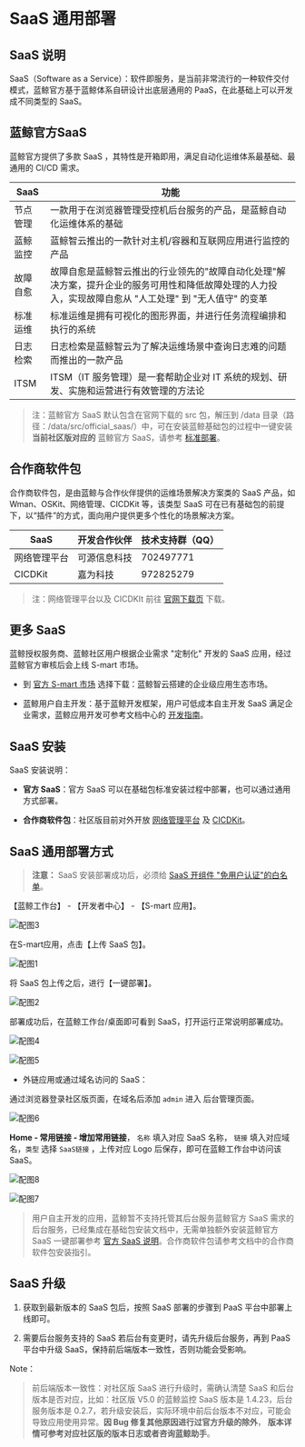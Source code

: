 # SaaS 通用部署

## SaaS 说明

SaaS（Software as a Service）：软件即服务，是当前非常流行的一种软件交付模式，蓝鲸官方基于蓝鲸体系自研设计出底层通用的 PaaS，在此基础上可以开发成不同类型的 SaaS。

## 蓝鲸官方SaaS

蓝鲸官方提供了多款 SaaS ，其特性是开箱即用，满足自动化运维体系最基础、最通用的 CI/CD 需求。

| SaaS |功能|
| ------ | ------ |
| 节点管理 | 一款用于在浏览器管理受控机后台服务的产品，是蓝鲸自动化运维体系的基础|
| 蓝鲸监控 | 蓝鲸智云推出的一款针对主机/容器和互联网应用进行监控的产品|
| 故障自愈 | 故障自愈是蓝鲸智云推出的行业领先的"故障自动化处理"解决方案，提升企业的服务可用性和降低故障处理的人力投入，实现故障自愈从 "人工处理" 到 "无人值守" 的变革 |
| 标准运维 | 标准运维是拥有可视化的图形界面，并进行任务流程编排和执行的系统|
| 日志检索 | 日志检索是蓝鲸智云为了解决运维场景中查询日志难的问题而推出的一款产品|
| ITSM | ITSM（IT 服务管理）是一套帮助企业对 IT 系统的规划、研发、实施和运营进行有效管理的方法论|


> 注：蓝鲸官方 SaaS 默认包含在官网下载的 src 包，解压到 /data 目录（路径：/data/src/official_saas/）中，可在安装蓝鲸基础包的过程中一键安装 **当前社区版对应的** 蓝鲸官方 SaaS，请参考 [标准部署](../../基础包安装/多机部署/quick_install.md)。

## 合作商软件包

合作商软件包，是由蓝鲸与合作伙伴提供的运维场景解决方案类的 SaaS 产品，如 Wman、OSKit、网络管理、CICDKit 等，该类型 SaaS 可在已有基础包的前提下，以“插件”的方式，面向用户提供更多个性化的场景解决方案。

| SaaS         | 开发合作伙伴 | 技术支持群（QQ） |
| ------------ | ------------| ---------------- |
| 网络管理平台  | 可源信息科技 | 702497771     |
| CICDKit      | 嘉为科技     | 972825279    |

> 注：网络管理平台以及 CICDKIt 前往 [官网下载页](https://bk.tencent.com/download_sdk/) 下载。

## 更多 SaaS

蓝鲸授权服务商、蓝鲸社区用户根据企业需求 "定制化" 开发的 SaaS 应用，经过蓝鲸官方审核后会上线 S-mart 市场。

- 到 [官方 S-mart 市场](https://bk.tencent.com/s-mart/market?best_type=1) 选择下载：蓝鲸智云搭建的企业级应用生态市场。

- 蓝鲸用户自主开发：基于蓝鲸开发框架，用户可低成本自主开发 SaaS 满足企业需求，蓝鲸应用开发可参考文档中心的 [开发指南](5.1/开发指南/开发简介/README.md)。

## SaaS 安装

SaaS 安装说明：

- **官方 SaaS**：官方 SaaS 可以在基础包标准安装过程中部署，也可以通过通用方式部署。

- **合作商软件包**：社区版目前对外开放 [网络管理平台](../../合作方软件包安装/网络管理/net_man.md) 及 [CICDKit](../../合作方软件包安装/CICDKit/CICDKit.md)。

## SaaS 通用部署方式

>**注意：** SaaS 安装部署成功后，必须给 [SaaS 开组件 "免用户认证"的白名单](5.1/PaaS平台/场景案例/White.md)。

【蓝鲸工作台】 - 【开发者中心】 - 【S-mart 应用】。

![配图3](../../assets/3.png)

 在S-mart应用，点击【上传 SaaS 包】。

![配图1](../../assets/1.png)

将 SaaS 包上传之后，进行【一键部署】。

![配图2](../../assets/2.png)

部署成功后，在蓝鲸工作台/桌面即可看到 SaaS，打开运行正常说明部署成功。

![配图4](../../assets/4.png)

![配图5](../../assets/5.png)

- 外链应用或通过域名访问的 SaaS：

通过浏览器登录社区版页面，在域名后添加  `admin`  进入 后台管理页面。

![配图6](../../assets/6.png)

**Home - 常用链接 - 增加常用链接**，  `名称` 填入对应 SaaS 名称， `链接` 填入对应域名，`类型` 选择 `SaaS链接` ，上传对应 Logo 后保存，即可在蓝鲸工作台中访问该 SaaS。

![配图8](../../assets/8.png)

![配图7](../../assets/7.png)

> 用户自主开发的应用，蓝鲸暂不支持托管其后台服务蓝鲸官方 SaaS 需求的后台服务，已经集成在基础包安装文档中，无需单独额外安装蓝鲸官方 SaaS 一键部署参考 [官方 SaaS 说明](./saasdeploy.md#蓝鲸官方SaaS)。合作商软件包请参考文档中的合作商软件包安装指引。

## SaaS 升级

1. 获取到最新版本的 SaaS 包后，按照 SaaS 部署的步骤到 PaaS 平台中部署上线即可。

2. 需要后台服务支持的 SaaS 若后台有变更时，请先升级后台服务，再到 PaaS 平台中升级 SaaS，保持前后端版本一致性，否则功能会受影响。

Note：
> 前后端版本一致性：对社区版 SaaS 进行升级时，需确认清楚 SaaS 和后台版本是否对应，比如：社区版 V5.0 的蓝鲸监控 SaaS 版本是 1.4.23，后台服务版本是 0.2.7，若升级安装后，实际环境中前后台版本不对应，可能会导致应用使用异常。**因 Bug 修复其他原因进行过官方升级的除外**， **版本详情可参考对应社区版的版本日志或者咨询蓝鲸助手**。
